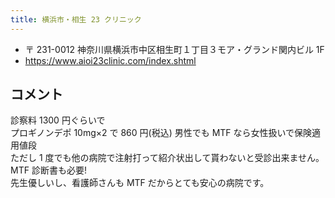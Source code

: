 ```yaml
---
title: 横浜市・相生 23 クリニック
---
```


- 〒 231-0012 神奈川県横浜市中区相生町１丁目３モア・グランド関内ビル 1F
- <https://www.aioi23clinic.com/index.shtml>

## コメント

診察料 1300 円ぐらいで  
プロギノンデポ 10mg×2 で 860 円(税込) 男性でも MTF なら女性扱いで保険適用値段  
ただし 1 度でも他の病院で注射打って紹介状出して貰わないと受診出来ません。  
MTF 診断書も必要!  
先生優しいし、看護師さんも MTF だからとても安心の病院です。
